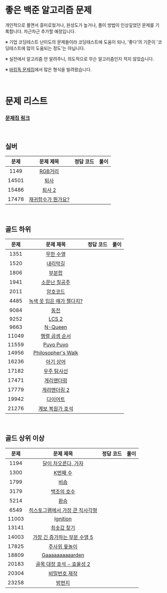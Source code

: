 # 좋은 백준 알고리즘 문제

개인적으로 풀면서 흥미로웠거나, 완성도가 높거나, 풀이 방법이 인상깊었던 문제를 기록합니다. 차근차근 추가할 예정입니다.

※ 기업 코딩테스트 난이도의 문제들이라 코딩테스트에 도움이 되나, '좋다'의 기준이 '코딩테스트에 많이 도움되는 정도'는 아닙니다.

※ 실전에서 알고리즘 안 알려주니, 의도적으로 무슨 알고리즘인지 적지 않았습니다.

※ [바킹독 문제집](https://github.com/encrypted-def/basic-algo-lecture/blob/master/workbook.md)에서 많은 형식을 빌려왔습니다.


<br>

# 문제 리스트
### [문제집 링크](https://www.acmicpc.net/workbook/view/11508)
<br>

## 실버

문제 | 문제 제목 | 정답 코드 | 풀이 |
 :--: | :--: | :--: | :--: |
1149 | [RGB거리](https://www.acmicpc.net/problem/1149) | | |
14501 | [퇴사](https://www.acmicpc.net/problem/14501) | | |
15486 | [퇴사 2](https://www.acmicpc.net/problem/15486) | | |
17478 | [재귀함수가 뭔가요?](https://www.acmicpc.net/problem/17478) | | |

<br> 

## 골드 하위
문제 | 문제 제목 | 정답 코드 | 풀이 |
 :--: | :--: | :--: | :--: |
1351 | [무한 수열](https://www.acmicpc.net/problem/1351) | | |
1520 | [내리막길](https://www.acmicpc.net/problem/1520) | | |
1806 | [부분합](https://www.acmicpc.net/problem/1806) | | |
1941 | [소문난 칠공주](https://www.acmicpc.net/problem/1941) | | |
2011 | [암호코드](https://www.acmicpc.net/problem/2011) | | |
4485 | [녹색 옷 입은 얘가 젤다지?](https://www.acmicpc.net/problem/4485) | | |
9084 | [동전](https://www.acmicpc.net/problem/9084) | | |
9252 | [LCS 2](https://www.acmicpc.net/problem/9252) | | |
9663 | [N-Queen](https://www.acmicpc.net/problem/9663) | | |
11049 | [행렬 곱셈 순서](https://www.acmicpc.net/problem/11049) | | |
11559 | [Puyo Puyo](https://www.acmicpc.net/problem/11559) | | |
14956 | [Philosopher's Walk](https://www.acmicpc.net/problem/14956) | | |
16236 | [아기 상어](https://www.acmicpc.net/problem/16236) | | |
17182 | [우주 탐사선](https://www.acmicpc.net/problem/17182) | | |
17471 | [게리맨더링](https://www.acmicpc.net/problem/17471) | | |
17779 | [게리맨더링 2](https://www.acmicpc.net/problem/17779) | | |
19942 | [다이어트](https://www.acmicpc.net/problem/19942) | | |
21276 | [계보 복원가 호석](https://www.acmicpc.net/problem/21276) | | |

<br>

## 골드 상위 이상
문제 | 문제 제목 | 정답 코드 | 풀이 |
 :--: | :--: | :--: | :--: |
1194 | [달이 차오른다, 가자](https://www.acmicpc.net/problem/1194) | | |
1300 | [K번째 수](https://www.acmicpc.net/problem/1300) | | |
1799 | [비숍](https://www.acmicpc.net/problem/1799) | | |
3179 | [백조의 호수](https://www.acmicpc.net/problem/3179) | | |
5214 | [환승](https://www.acmicpc.net/problem/5214) | | |
6549 | [히스토그램에서 가장 큰 직사각형](https://www.acmicpc.net/problem/6549) | | |
11003 | [Ignition](https://www.acmicpc.net/problem/11003) | | |
13141 | [최솟값 찾기](https://www.acmicpc.net/problem/13141) | | |
14003 | [가장 긴 증가하는 부분 수열 5](https://www.acmicpc.net/problem/14003) | | |
17825 | [주사위 윷놀이](https://www.acmicpc.net/problem/17825) | | |
18809 | [Gaaaaaaaaaarden](https://www.acmicpc.net/problem/18809) | | |
20183 | [골목 대장 호석 - 효율성 2](https://www.acmicpc.net/problem/20183) | | |
20304 | [비밀번호 제작](https://www.acmicpc.net/problem/20304) | | |
23258 | [밤편지](https://www.acmicpc.net/problem/23258) | | |

